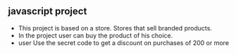 ## javascript project
- This project is based on a store. Stores that sell branded products.
 - In the project user can buy the product of his choice.
- user Use the secret code to get a discount on purchases of 200 or more
